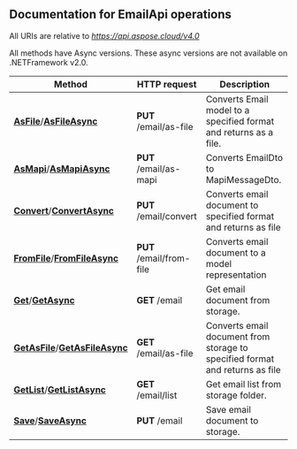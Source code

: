 
## Documentation for EmailApi operations

All URIs are relative to *https://api.aspose.cloud/v4.0*

All methods have Async versions. These async versions are not available on .NETFramework v2.0.

Method | HTTP request | Description
------------- | ------------- | -------------
[**AsFile**](EmailApi.md#AsFile)/[**AsFileAsync**](EmailApi.md#AsFileAsync)| **PUT** /email/as-file| Converts Email model to a specified format and returns as a file.             
[**AsMapi**](EmailApi.md#AsMapi)/[**AsMapiAsync**](EmailApi.md#AsMapiAsync)| **PUT** /email/as-mapi| Converts EmailDto to MapiMessageDto.             
[**Convert**](EmailApi.md#Convert)/[**ConvertAsync**](EmailApi.md#ConvertAsync)| **PUT** /email/convert| Converts email document to specified format and returns as file             
[**FromFile**](EmailApi.md#FromFile)/[**FromFileAsync**](EmailApi.md#FromFileAsync)| **PUT** /email/from-file| Converts email document to a model representation             
[**Get**](EmailApi.md#Get)/[**GetAsync**](EmailApi.md#GetAsync)| **GET** /email| Get email document from storage.             
[**GetAsFile**](EmailApi.md#GetAsFile)/[**GetAsFileAsync**](EmailApi.md#GetAsFileAsync)| **GET** /email/as-file| Converts email document from storage to specified format and returns as file             
[**GetList**](EmailApi.md#GetList)/[**GetListAsync**](EmailApi.md#GetListAsync)| **GET** /email/list| Get email list from storage folder.             
[**Save**](EmailApi.md#Save)/[**SaveAsync**](EmailApi.md#SaveAsync)| **PUT** /email| Save email document to storage.             

